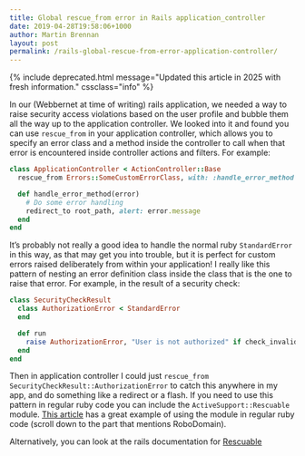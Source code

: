 ```yaml
---
title: Global rescue_from error in Rails application_controller
date: 2019-04-28T19:58:06+1000
author: Martin Brennan
layout: post
permalink: /rails-global-rescue-from-error-application-controller/
---
```


{% include deprecated.html message="Updated this article in 2025 with fresh information." cssclass="info" %}

In our (Webbernet at time of writing) rails application, we needed a way to raise security access violations based on the user profile and bubble them all the way up to the application controller. We looked into it and found you can use `rescue_from` in your application controller, which allows you to specify an error class and a method inside the controller to call when that error is encountered inside controller actions and filters. For example:

```ruby
class ApplicationController < ActionController::Base
  rescue_from Errors::SomeCustomErrorClass, with: :handle_error_method

  def handle_error_method(error)
    # Do some error handling
    redirect_to root_path, alert: error.message
  end
end
```

It’s probably not really a good idea to handle the normal ruby `StandardError` in this way, as that may get you into trouble, but it is perfect for custom errors raised deliberately from within your application! I really like this pattern of nesting an error definition class inside the class that is the one to raise that error. For example, in the result of a security check:

```ruby
class SecurityCheckResult
  class AuthorizationError < StandardError
  end

  def run
    raise AuthorizationError, "User is not authorized" if check_invalid?
  end
end
```

Then in application controller I could just `rescue_from SecurityCheckResult::AuthorizationError` to catch this anywhere in my app, and do something like a redirect or a flash. If you need to use this pattern in regular ruby code you can include the `ActiveSupport::Rescuable` module. [This article](https://simonecarletti.com/blog/2009/12/inside-ruby-on-rails-rescuable-and-rescue_from/) has a great example of using the module in regular ruby code (scroll down to the part that mentions RoboDomain).

Alternatively, you can look at the rails documentation for [Rescuable](https://api.rubyonrails.org/classes/ActiveSupport/Rescuable/ClassMethods.html)
